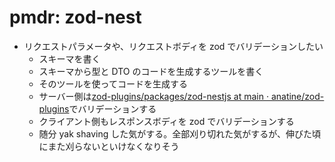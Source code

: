 # pmdr: zod-nest

- リクエストパラメータや、リクエストボディを zod でバリデーションしたい
  - スキーマを書く
  - スキーマから型と DTO のコードを生成するツールを書く
  - そのツールを使ってコードを生成する
  - サーバー側は[zod\-plugins/packages/zod\-nestjs at main · anatine/zod\-plugins](https://github.com/anatine/zod-plugins/tree/main/packages/zod-nestjs)でバリデーションする
  - クライアント側もレスポンスボディを zod でバリデーションする
  - 随分 yak shaving した気がする。全部刈り切れた気がするが、伸びた頃にまた刈らないといけなくなりそう
